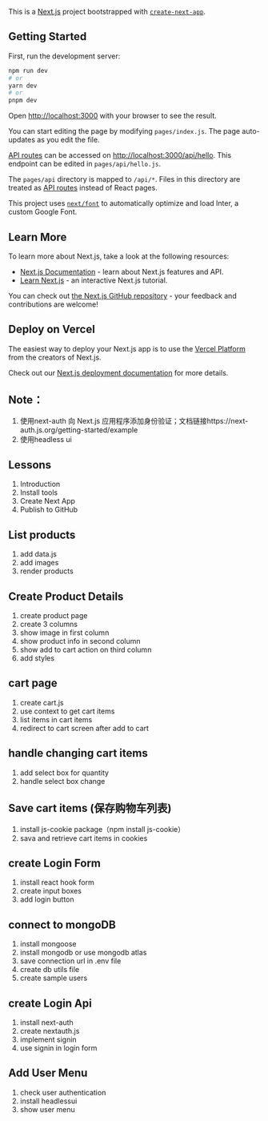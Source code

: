 This is a [Next.js](https://nextjs.org/) project bootstrapped with [`create-next-app`](https://github.com/vercel/next.js/tree/canary/packages/create-next-app).

## Getting Started

First, run the development server:

```bash
npm run dev
# or
yarn dev
# or
pnpm dev
```

Open [http://localhost:3000](http://localhost:3000) with your browser to see the result.

You can start editing the page by modifying `pages/index.js`. The page auto-updates as you edit the file.

[API routes](https://nextjs.org/docs/api-routes/introduction) can be accessed on [http://localhost:3000/api/hello](http://localhost:3000/api/hello). This endpoint can be edited in `pages/api/hello.js`.

The `pages/api` directory is mapped to `/api/*`. Files in this directory are treated as [API routes](https://nextjs.org/docs/api-routes/introduction) instead of React pages.

This project uses [`next/font`](https://nextjs.org/docs/basic-features/font-optimization) to automatically optimize and load Inter, a custom Google Font.

## Learn More

To learn more about Next.js, take a look at the following resources:

- [Next.js Documentation](https://nextjs.org/docs) - learn about Next.js features and API.
- [Learn Next.js](https://nextjs.org/learn) - an interactive Next.js tutorial.

You can check out [the Next.js GitHub repository](https://github.com/vercel/next.js/) - your feedback and contributions are welcome!

## Deploy on Vercel

The easiest way to deploy your Next.js app is to use the [Vercel Platform](https://vercel.com/new?utm_medium=default-template&filter=next.js&utm_source=create-next-app&utm_campaign=create-next-app-readme) from the creators of Next.js.

Check out our [Next.js deployment documentation](https://nextjs.org/docs/deployment) for more details.

## Note：
1. 使用next-auth 向 Next.js 应用程序添加身份验证；文档链接https://next-auth.js.org/getting-started/example
2. 使用headless ui 

## Lessons
1. Introduction
2. Install tools
3. Create Next App
4. Publish to GitHub

## List products
1. add data.js
2. add images
3. render products

## Create Product Details
1. create product page
2. create 3 columns
3. show image in first column
4. show product info in second column
5. show add to cart action on third column
6. add styles

## cart page
1. create cart.js
2. use context to get cart items
3. list items in cart items
4. redirect to cart screen after add to cart

## handle changing cart items
1. add select box for quantity
2. handle select box change

## Save cart items (保存购物车列表)
1. install js-cookie package（npm install js-cookie）
2. sava and retrieve cart items in cookies

## create Login Form
1. install react hook form
2. create input boxes
3. add login button

## connect to mongoDB
1. install mongoose
2. install mongodb or use mongodb atlas
3. save connection url in .env file
4. create db utils file
5. create sample users


## create Login Api
1. install next-auth
2. create nextauth.js
3. implement signin
4. use signin in login form

## Add User Menu
1. check user authentication
2. install headlessui
3. show user menu
